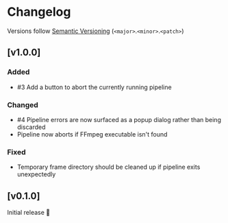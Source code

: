 # Changelog
Versions follow [Semantic Versioning](https://semver.org/spec/v2.0.0.html) (`<major>`.`<minor>`.`<patch>`)

## [v1.0.0]
### Added
* #3 Add a button to abort the currently running pipeline

### Changed
* #4 Pipeline errors are now surfaced as a popup dialog rather than being discarded
* Pipeline now aborts if FFmpeg executable isn't found

### Fixed
* Temporary frame directory should be cleaned up if pipeline exits unexpectedly

## [v0.1.0]
Initial release 🎉

